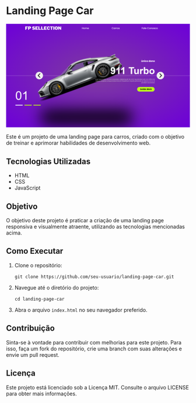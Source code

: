 




# Landing Page Car




![Design preview](preview.png)



Este é um projeto de uma landing page para carros, criado com o objetivo de treinar e aprimorar habilidades de desenvolvimento web.

## Tecnologias Utilizadas

- HTML
- CSS
- JavaScript

## Objetivo

O objetivo deste projeto é praticar a criação de uma landing page responsiva e visualmente atraente, utilizando as tecnologias mencionadas acima.

## Como Executar

1. Clone o repositório:
    ```
    git clone https://github.com/seu-usuario/landing-page-car.git
    ```
2. Navegue até o diretório do projeto:
    ```
    cd landing-page-car
    ```
3. Abra o arquivo `index.html` no seu navegador preferido.

## Contribuição

Sinta-se à vontade para contribuir com melhorias para este projeto. Para isso, faça um fork do repositório, crie uma branch com suas alterações e envie um pull request.

## Licença

Este projeto está licenciado sob a Licença MIT. Consulte o arquivo LICENSE para obter mais informações.
